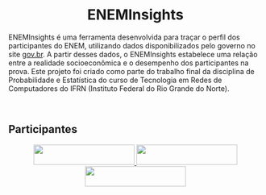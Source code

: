 <h1 align="center"> ENEMInsights </h1>

ENEMInsights é uma ferramenta desenvolvida para traçar o perfil dos participantes do ENEM, utilizando dados disponibilizados pelo governo no site [gov.br](https://www.gov.br/inep/pt-br/acesso-a-informacao/dados-abertos/microdados/enem). A partir desses dados, o ENEMInsights estabelece uma relação entre a realidade socioeconômica e o desempenho dos participantes na prova. Este projeto foi criado como parte do trabalho final da disciplina de Probabilidade e Estatística do curso de Tecnologia em Redes de Computadores do IFRN (Instituto Federal do Rio Grande do Norte).

<br>

## Participantes
<div align="center">
    <a href="https://github.com/JoanMateus">
       <img src="https://img.shields.io/badge/-GitHub Joan-4d080e?style=for-the-badge&color=000000&logo=github&logoColor=ffffff" width="200" height="40">
    </a>
    <a href="https://github.com/olivercalazans">
      <img src="https://img.shields.io/badge/-GitHub oliver-4d080e?style=for-the-badge&color=000000&logo=github&logoColor=ffffff" width="200" height="40">
    </a>
    <a href="https://github.com/gleyka11">
      <img src="https://img.shields.io/badge/-GitHub Gleyka-4d080e?style=for-the-badge&color=000000&logo=github&logoColor=ffffff" width="200" height="40">
    </a>
</div>
